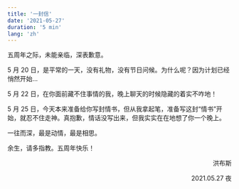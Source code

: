 ```yaml
---
title: '一封信'
date: '2021-05-27'
duration: '5 min'
lang: 'zh'
---
```


五周年之际，未能亲临，深表歉意。

5 月 20 日，是平常的一天，没有礼物，没有节日问候。为什么呢？因为计划已经悄然开始...

5 月 22 日，在你面前藏不住事情的我，晚上聊天的时候隐藏的着实不咋地！

5 月 25 日，今天本来准备给你写封情书，但从我拿起笔，准备写这封“情书”开始，就忍不住走神。真抱歉，情话没写出来，但我实实在在地想了你一个晚上。

一往而深，最是动情，最是相思。

余生，请多指教。五周年快乐！

<p align="right">洪布斯</p>
<p align="right">2021.05.27 夜</p>

